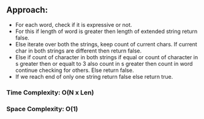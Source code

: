 ## Approach:
* For each word, check if it is expressive or not.
* For this if length of word is greater then length of extended string return false.
* Else iterate over both the strings, keep count of current chars. If current char in both strings are different then return false.
* Else if count of character in both strings if equal or count of character in s greater then or equalt to 3 also count in s greater then count in word continue checking for others. Else return false.
* If we reach end of only one string return false else return true.
​
### Time Complexity: O(N x Len)
### Space Complexity: O(1)